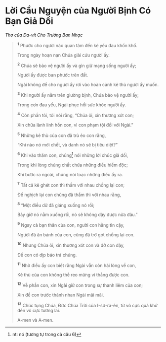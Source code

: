 # Lời Cầu Nguyện của Người Bịnh Có Bạn Giả Dối
*Thơ của Ða-vít Cho Trưởng Ban Nhạc*

> <sup><b>1</b></sup> Phước cho người nào quan tâm đến kẻ yếu đau khốn khổ.
> 
> Trong ngày hoạn nạn Chúa giải cứu người ấy.
> 
> <sup><b>2</b></sup> Chúa sẽ bảo vệ người ấy và gìn giữ mạng sống người ấy;
> 
> Người ấy được ban phước trên đất.
> 
> Ngài không để cho người ấy rơi vào hoàn cảnh kẻ thù người ấy muốn.
> 
> <sup><b>3</b></sup> Khi người ấy nằm trên giường bịnh, Chúa bảo vệ người ấy;
> 
> Trong cơn đau yếu, Ngài phục hồi sức khỏe người ấy.
>
> <sup><b>4</b></sup> Còn phần tôi, tôi nói rằng, “Chúa ôi, xin thương xót con;
> 
> Xin chữa lành linh hồn con, vì con phạm tội đối với Ngài.”
> 
> <sup><b>5</b></sup> Những kẻ thù của con đã trù ẻo con rằng,
> 
> “Khi nào nó mới chết, và danh nó sẽ bị tiêu diệt?”
> 
> <sup><b>6</b></sup> Khi vào thăm con, chúng[^1-322ce7c0-2566-419b-ac61-52322122a98e] nói những lời chúc giả dối,
> 
> Trong khi lòng chúng chất chứa những điều hiểm độc;
> 
> Khi bước ra ngoài, chúng nói toạc những điều ấy ra.
> 
> <sup><b>7</b></sup> Tất cả kẻ ghét con thì thầm với nhau chống lại con;
> 
> Ðể nghịch lại con chúng đã thầm thì với nhau rằng,
> 
> <sup><b>8</b></sup> “Một điều dữ đã giáng xuống nó rồi;
> 
> Bây giờ nó nằm xuống rồi, nó sẽ không dậy được nữa đâu.”
> 
> <sup><b>9</b></sup> Ngay cả bạn thân của con, người con hằng tin cậy,
> 
> Người đã ăn bánh của con, cũng đã trở gót chống lại con.
>
> <sup><b>10</b></sup> Nhưng Chúa ôi, xin thương xót con và đỡ con dậy,
> 
> Ðể con có dịp báo trả chúng.
> 
> <sup><b>11</b></sup> Nhờ điều ấy con biết rằng Ngài vẫn còn hài lòng về con,
> 
> Kẻ thù của con không thể reo mừng vì thắng được con.
> 
> <sup><b>12</b></sup> Về phần con, xin Ngài giữ con trong sự thanh liêm của con;
> 
> Xin để con trước thánh nhan Ngài mãi mãi.
>
> <sup><b>13</b></sup> Chúc tụng Chúa, Ðức Chúa Trời của I-sơ-ra-ên, từ vô cực quá khứ đến vô cực tương lai.
> 
> A-men và A-men.

[^1-322ce7c0-2566-419b-ac61-52322122a98e]: nt: nó (tương tự trong cả câu 6)